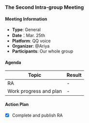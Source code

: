 ### The Second Intra-group Meeting

#### Meeting Information
- **Type**: General
- **Date**：Mar. 25th
- **Platform**: QQ voice
- **Organizer**: @Ariya
- **Participants**: Our whole group

#### Agenda
|Topic|Result|
|-|-|
|RA|-|
|Work progress and plan|-|

#### Action Plan
- [x] Complete and publish RA
